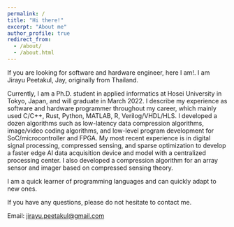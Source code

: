 ```yaml
---
permalink: /
title: "Hi there!"
excerpt: "About me"
author_profile: true
redirect_from: 
  - /about/
  - /about.html
---
```


If you are looking for software and hardware engineer, here I am!.
I am Jirayu Peetakul, Jay, originally from Thailand.

Currently, I am a Ph.D. student in applied informatics at Hosei University in Tokyo, Japan, and will graduate in March 2022. 
I describe my experience as software and hardware programmer throughout my career, which mainly used C/C++, Rust, Python, MATLAB, R, Verilog/VHDL/HLS. 
I developed a dozen algorithms such as low-latency data compression algorithms, image/video coding algorithms, and low-level program development for SoC/microcontroller and FPGA. 
My most recent experience is in digital signal processing, compressed sensing, and sparse optimization to develop a faster edge AI data acquisition device and model with a centralized processing center.
I also developed a compression algorithm for an array sensor and imager based on compressed sensing theory.

I am a quick learner of programming languages and can quickly adapt to new ones.

If you have any questions, please do not hesitate to contact me.

Email: jirayu.peetakul@gmail.com
